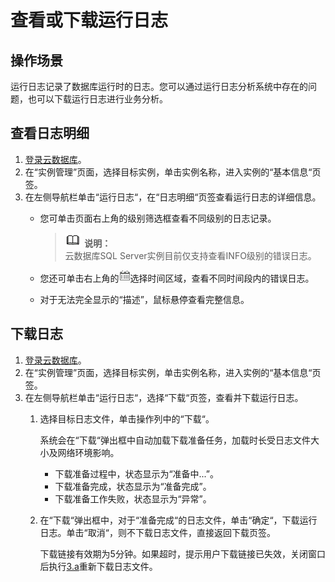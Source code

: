 # 查看或下载运行日志<a name="zh-cn_topic_0053089729"></a>

## 操作场景<a name="section6007836417918"></a>

运行日志记录了数据库运行时的日志。您可以通过运行日志分析系统中存在的问题，也可以下载运行日志进行业务分析。

## 查看日志明细<a name="section19620828105216"></a>

1.  [登录云数据库](https://support.huaweicloud.com/qs-rds/rds_login.html)。
2.  在“实例管理”页面，选择目标实例，单击实例名称，进入实例的“基本信息“页签。
3.  在左侧导航栏单击“运行日志“，在“日志明细“页签查看运行日志的详细信息。
    -   您可单击页面右上角的级别筛选框查看不同级别的日志记录。

        >![](public_sys-resources/icon-note.gif) **说明：**   
        >云数据库SQL Server实例目前仅支持查看INFO级别的错误日志。  

    -   您还可单击右上角的![](figures/查看错误日志.png)选择时间区域，查看不同时间段内的错误日志。
    -   对于无法完全显示的“描述”，鼠标悬停查看完整信息。


## 下载日志<a name="section729081216497"></a>

1.  [登录云数据库](https://support.huaweicloud.com/qs-rds/rds_login.html)。
2.  在“实例管理”页面，选择目标实例，单击实例名称，进入实例的“基本信息“页签。
3.  在左侧导航栏单击“运行日志“，选择“下载“页签，查看并下载运行日志。
    1.  <a name="li1121595218910"></a>选择目标日志文件，单击操作列中的“下载“。

        系统会在“下载“弹出框中自动加载下载准备任务，加载时长受日志文件大小及网络环境影响。

        -   下载准备过程中，状态显示为“准备中...”。
        -   下载准备完成，状态显示为“准备完成”。
        -   下载准备工作失败，状态显示为“异常”。

    2.  在“下载“弹出框中，对于“准备完成“的日志文件，单击“确定“，下载运行日志。单击“取消“，则不下载日志文件，直接返回下载页签。

        下载链接有效期为5分钟。如果超时，提示用户下载链接已失效，关闭窗口后执行[3.a](#li1121595218910)重新下载日志文件。



